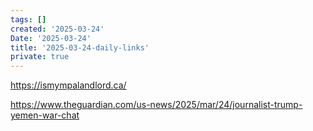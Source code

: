 ```yaml
---
tags: []
created: '2025-03-24'
Date: '2025-03-24'
title: '2025-03-24-daily-links'
private: true
---
```

https://ismympalandlord.ca/

https://www.theguardian.com/us-news/2025/mar/24/journalist-trump-yemen-war-chat


